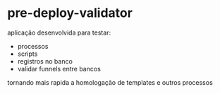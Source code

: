 # pre-deploy-validator

aplicação desenvolvida para testar:
- processos
- scripts
- registros no banco
- validar funnels entre bancos

tornando mais rapida a homologação de templates e outros processos
